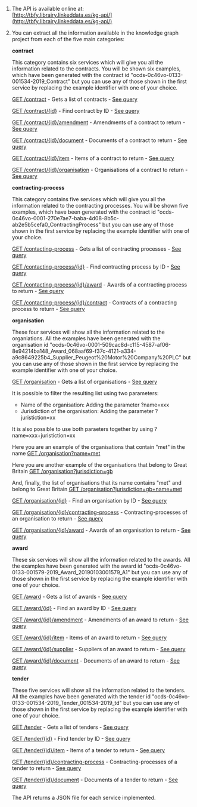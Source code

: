 1. The API is available online at:     
    [http://tbfy.librairy.linkeddata.es/kg-api/](http://tbfy.librairy.linkeddata.es/kg-api/)
1. You can extract all the information available in the knowledge graph project from each of the five main categories:

    **contract**

    This category contains six services which will give you all the information related to the contracts. You will be shown six examples, which have been generated with the contract id "ocds-0c46vo-0133-001534-2019_Contract" but you can use any of those shown in the first service by replacing the example identifier with one of your choice.

    [GET /contract](http://tbfy.librairy.linkeddata.es/kg-api/contract) - Gets a list of contracts - [See query](https://raw.githubusercontent.com/TBFY/knowledge-graph-API/master/resources/contract/get.sparql)

    [GET /contract/{id}](http://tbfy.librairy.linkeddata.es/kg-api/contract/ocds-0c46vo-0133-001534-2019_Contract) - Find contract by ID - [See query](https://raw.githubusercontent.com/TBFY/knowledge-graph-API/master/resources/contract/getById.sparql)

    [GET /contract/{id}/amendment](http://tbfy.librairy.linkeddata.es/kg-api/contract/ocds-0c46vo-0133-001534-2019_Contract/amendment) - Amendments of a contract to return - [See query](https://raw.githubusercontent.com/TBFY/knowledge-graph-API/master/resources/contract/amendment/get.sparql)

    [GET /contract/{id}/document](http://tbfy.librairy.linkeddata.es/kg-api/contract/ocds-0c46vo-0133-001534-2019_Contract/document) - Documents of a contract to return - [See query](https://raw.githubusercontent.com/TBFY/knowledge-graph-API/master/resources/contract/document/get.sparql)

    [GET /contract/{id}/item](http://tbfy.librairy.linkeddata.es/kg-api/contract/ocds-0c46vo-0133-001534-2019_Contract/item) - Items of a contract to return - [See query](https://raw.githubusercontent.com/TBFY/knowledge-graph-API/master/resources/contract/item/get.sparql)

    [GET /contract/{id}/organisation](http://tbfy.librairy.linkeddata.es/kg-api/contract/ocds-0c46vo-0133-001534-2019_Contract/organisation) - Organisations of a contract to return - [See query](https://raw.githubusercontent.com/TBFY/knowledge-graph-API/master/resources/contract/organisation/get.sparql)

    **contracting-process**

    This category contains five services which will give you all the information related to the contracting processes. You will be shown five examples, which have been generated with the contract id "ocds-0c46vo-0001-270e7ae7-baba-4d08-8b5c-ab2e5b5cefa0_ContractingProcess" but you can use any of those shown in the first service by replacing the example identifier with one of your choice.

    [GET /contacting-process](http://tbfy.librairy.linkeddata.es/kg-api/contracting-process) - Gets a list of contracting processes - [See query](https://raw.githubusercontent.com/TBFY/knowledge-graph-API/master/resources/contracting-process/get.sparql)

    [GET /contacting-process/{id}](http://tbfy.librairy.linkeddata.es/kg-api/contracting-process/ocds-0c46vo-0001-270e7ae7-baba-4d08-8b5c-ab2e5b5cefa0_ContractingProcess) - Find contracting process by ID - [See query](https://raw.githubusercontent.com/TBFY/knowledge-graph-API/master/resources/contracting-process/getById.sparql)

    [GET /contacting-process/{id}/award](http://tbfy.librairy.linkeddata.es/kg-api/contracting-process/ocds-0c46vo-0001-270e7ae7-baba-4d08-8b5c-ab2e5b5cefa0_ContractingProcess/award) - Awards of a contracting process to return - [See query](https://raw.githubusercontent.com/TBFY/knowledge-graph-API/master/resources/contracting-process/award/get.sparql)

    [GET /contacting-process/{id}/contract](http://tbfy.librairy.linkeddata.es/kg-api/contracting-process/ocds-0c46vo-0001-270e7ae7-baba-4d08-8b5c-ab2e5b5cefa0_ContractingProcess/contract) - Contracts of a contracting process to return - [See query](https://raw.githubusercontent.com/TBFY/knowledge-graph-API/master/resources/contracting-process/contract/get.sparql)

    **organisation**

    These four services will show all the information related to the organiations. All the examples have been generated with the organisation id "ocds-0c46vo-0001-509cac8d-c115-4587-af06-8e94214ba148_Award_068aaf69-f37c-4121-a334-a9c8649225b4_Supplier_Peugeot%20Motor%20Company%20PLC" but you can use any of those shown in the first service by replacing the example identifier with one of your choice.

    [GET /organisation](http://tbfy.librairy.linkeddata.es/kg-api/organisation) - Gets a list of organisations - [See query](https://raw.githubusercontent.com/TBFY/knowledge-graph-API/master/resources/organisation/get.sparql)
    
    It is possible to filter the resulting list using two parameters:
    * Name of the organisation: Adding the parameter ?name=xxx
    * Jurisdiction of the organisation: Adding the parameter ?juristiction=xx
    
    It is also possible to use both paraeters together by using ?name=xxx+juristiction=xx
    
    Here you are an example of the organisations that contain "met" in the name [GET /organisation?name=met](https://tbfy.librairy.linkeddata.es/kg-api/organisation?name=met)
    
    Here you are another example of the organisations that belong to Great Britain [GET /organisation?jurisdiction=gb](https://tbfy.librairy.linkeddata.es/kg-api/organisation?jurisdiction=gb)
    
    And, finally, the list of organisations that its name contains "met" and belong to Great Britain [GET /organisation?jurisdiction=gb+name=met](https://tbfy.librairy.linkeddata.es/kg-api/organisation?jurisdiction=gb+name=met)

    [GET /organisation/{id}](http://tbfy.librairy.linkeddata.es/kg-api/organisation/ocds-0c46vo-0001-509cac8d-c115-4587-af06-8e94214ba148_Award_068aaf69-f37c-4121-a334-a9c8649225b4_Supplier_Peugeot%20Motor%20Company%20PLC) - Find an organisation by ID - [See query](https://raw.githubusercontent.com/TBFY/knowledge-graph-API/master/resources/organisation/getById.sparql)

    [GET /organisation/{id}/contracting-process](http://tbfy.librairy.linkeddata.es/kg-api/organisation/ocds-0c46vo-0001-509cac8d-c115-4587-af06-8e94214ba148_Award_068aaf69-f37c-4121-a334-a9c8649225b4_Supplier_Peugeot%20Motor%20Company%20PLC/contracting-process) - Contracting-processes of an organisation to return - [See query](https://raw.githubusercontent.com/TBFY/knowledge-graph-API/master/resources/organisation/contracting-process/get.sparql)

    [GET /organisation/{id}/award](http://tbfy.librairy.linkeddata.es/kg-api/organisation/ocds-0c46vo-0001-509cac8d-c115-4587-af06-8e94214ba148_Award_068aaf69-f37c-4121-a334-a9c8649225b4_Supplier_Peugeot%20Motor%20Company%20PLC/award) - Awards of an organisation to return - [See query](https://raw.githubusercontent.com/TBFY/knowledge-graph-API/master/resources/organisation/award/get.sparql)

    **award**

    These six services will show all the information related to the awards. All the examples have been generated with the award id "ocds-0c46vo-0133-001579-2019_Award_20190103001579_A1" but you can use any of those shown in the first service by replacing the example identifier with one of your choice.

    [GET /award](http://tbfy.librairy.linkeddata.es/kg-api/award) - Gets a list of awards - [See query](https://raw.githubusercontent.com/TBFY/knowledge-graph-API/master/resources/award/get.sparql)

    [GET /award/{id}](http://tbfy.librairy.linkeddata.es/kg-api/award/ocds-0c46vo-0133-001579-2019_Award_20190103001579_A1) - Find an award by ID - [See query](https://raw.githubusercontent.com/TBFY/knowledge-graph-API/master/resources/award/getById.sparql)

    [GET /award/{id}/amendment](http://tbfy.librairy.linkeddata.es/kg-api/award/ocds-0c46vo-0133-001579-2019_Award_20190103001579_A1/amendment) - Amendments of an award to return - [See query](https://raw.githubusercontent.com/TBFY/knowledge-graph-API/master/resources/award/amendment/get.sparql)

    [GET /award/{id}/item](http://tbfy.librairy.linkeddata.es/kg-api/award/ocds-0c46vo-0133-001579-2019_Award_20190103001579_A1/item) - Items of an award to return - [See query](https://raw.githubusercontent.com/TBFY/knowledge-graph-API/master/resources/award/item/get.sparql)

    [GET /award/{id}/supplier](http://tbfy.librairy.linkeddata.es/kg-api/award/ocds-0c46vo-0133-001579-2019_Award_20190103001579_A1/supplier) - Suppliers of an award to return - [See query](https://raw.githubusercontent.com/TBFY/knowledge-graph-API/master/resources/award/supplier/get.sparql)

    [GET /award/{id}/document](http://tbfy.librairy.linkeddata.es/kg-api/award/ocds-0c46vo-0133-001579-2019_Award_20190103001579_A1/document) - Documents of an award to return - [See query](https://raw.githubusercontent.com/TBFY/knowledge-graph-API/master/resources/award/document/get.sparql)

    **tender**

    These five services will show all the information related to the tenders. All the examples have been generated with the tender id "ocds-0c46vo-0133-001534-2019_Tender_001534-2019_td" but you can use any of those shown in the first service by replacing the example identifier with one of your choice.

    [GET /tender](http://tbfy.librairy.linkeddata.es/kg-api/tender/) - Gets a list of tenders - [See query](https://raw.githubusercontent.com/TBFY/knowledge-graph-API/master/resources/tender/get.sparql)

    [GET /tender/{id}](http://tbfy.librairy.linkeddata.es/kg-api/tender/ocds-0c46vo-0133-001534-2019_Tender_001534-2019_td) - Find tender by ID - [See query](https://raw.githubusercontent.com/TBFY/knowledge-graph-API/master/resources/tender/getById.sparql)

    [GET /tender/{id}/item](http://tbfy.librairy.linkeddata.es/kg-api/tender/ocds-0c46vo-0133-001534-2019_Tender_001534-2019_td/item) - Items of a tender to return - [See query](https://raw.githubusercontent.com/TBFY/knowledge-graph-API/master/resources/tender/item/get.sparql)

    [GET /tender/{id}/contracting-process](http://tbfy.librairy.linkeddata.es/kg-api/tender/ocds-0c46vo-0133-001534-2019_Tender_001534-2019_td/contracting-process) - Contracting-processes of a tender to return - [See query](https://raw.githubusercontent.com/TBFY/knowledge-graph-API/master/resources/tender/contracting-process/get.sparql)

    [GET /tender/{id}/document](http://tbfy.librairy.linkeddata.es/kg-api/tender/ocds-0c46vo-0133-001534-2019_Tender_001534-2019_td/document) - Documents of a tender to return - [See query](https://raw.githubusercontent.com/TBFY/knowledge-graph-API/master/resources/tender/document/get.sparql)

    The API returns a JSON file for each service implemented. 

